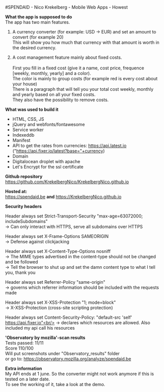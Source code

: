 #SPENDAID - Nico Krekelberg - Mobile Web Apps - Howest

**What the app is supposed to do**<br/>
The app has  two main features. 
1) A currency converter (for example: USD -> EUR) and set an amount to convert (for example 20)<br/>
This will show you how much that currency with that amount is worth in the desired currency.

2) A cost management feature mainly about fixed costs.<br/><br/> First you fill in a fixed cost (give it a name, cost price, frequence [weekly, monthly, yearly] and a color). <br/>
The color is mainly to group costs (for example red is every cost about your house)<br/>
There is a paragraph that will tell you your total cost weekly, monthly and yearly based on all your fixed costs. <br/>
They also have the possibility to remove costs.

**What was used to build it**
* HTML, CSS, JS
* jQuery and webfonts/fontawesome
* Service worker
* Indexeddb
* Manifest
* API to get the rates from currencies: https://api.latest.io ("https://api.fixer.io/latest?base="+currency)
* Domain 
* Digitalocean droplet with apache
* Let's Encrypt for the ssl certificate


**Github repository**<br/>
https://github.com/KrekelbergNico/KrekelbergNico.github.io <br/>

**Hosted at:**<br/>
 https://spendaid.be **and** https://KrekelbergNico.github.io

**Security headers**

Header always set Strict-Transport-Security "max-age=63072000; includeSubdomains"<br/>
-> Can only interact with HTTPS, serve all subdomains over HTTPS<br/>
    
Header always set X-Frame-Options SAMEORIGIN <br/>
-> Defense against clickjacking<br/>

Header always set X-Content-Type-Options nosniff<br/>
-> The MIME types advertised in the content-type should not be changed and be followed<br/>
-> Tell the browser to shut up and set the damn content type to what I tell you, thank you<br/>

Header always set Referrer-Policy "same-origin"<br/>
-> governs which referrer information should be included with the requests made<br/>

Header always set X-XSS-Protection "1; mode=block" <br/>
-> X-XSS-Protection (cross-site scripting protection)<br/>
      
Header always set Content-Security-Policy: "default-src 'self' https://api.fixer.io"<br/>
-> declares which resources are allowed. Also included my api call his resources<br/>


**'Observatory by mozilla'-scan results**<br/>
Tests passed: 11/11<br/>
Score 110/100<br/>
Will put screenshots under "Observatory_results" folder<br/>
or go to: https://observatory.mozilla.org/analyze/spendaid.be

**Extra information**<br/>
My API ends at 1 june. So the converter might not work anymore if this is tested on a later date.<br/>
To see the working of it, take a look at the demo.